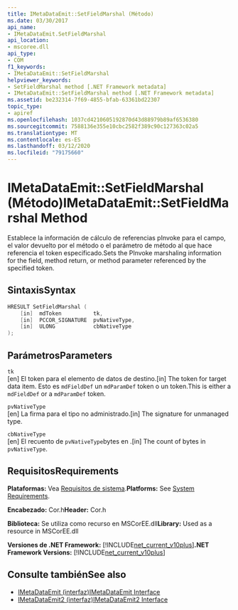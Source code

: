 ```yaml
---
title: IMetaDataEmit::SetFieldMarshal (Método)
ms.date: 03/30/2017
api_name:
- IMetaDataEmit.SetFieldMarshal
api_location:
- mscoree.dll
api_type:
- COM
f1_keywords:
- IMetaDataEmit::SetFieldMarshal
helpviewer_keywords:
- SetFieldMarshal method [.NET Framework metadata]
- IMetaDataEmit::SetFieldMarshal method [.NET Framework metadata]
ms.assetid: be232314-7f69-4855-bfab-63361bd22307
topic_type:
- apiref
ms.openlocfilehash: 1037cd4210605192870d43d88979b89af6536380
ms.sourcegitcommit: 7588136e355e10cbc2582f389c90c127363c02a5
ms.translationtype: MT
ms.contentlocale: es-ES
ms.lasthandoff: 03/12/2020
ms.locfileid: "79175660"
---
```

# <a name="imetadataemitsetfieldmarshal-method"></a><span data-ttu-id="e160b-102">IMetaDataEmit::SetFieldMarshal (Método)</span><span class="sxs-lookup"><span data-stu-id="e160b-102">IMetaDataEmit::SetFieldMarshal Method</span></span>
<span data-ttu-id="e160b-103">Establece la información de cálculo de referencias pInvoke para el campo, el valor devuelto por el método o el parámetro de método al que hace referencia el token especificado.</span><span class="sxs-lookup"><span data-stu-id="e160b-103">Sets the PInvoke marshaling information for the field, method return, or method parameter referenced by the specified token.</span></span>  
  
## <a name="syntax"></a><span data-ttu-id="e160b-104">Sintaxis</span><span class="sxs-lookup"><span data-stu-id="e160b-104">Syntax</span></span>  
  
```cpp  
HRESULT SetFieldMarshal (  
    [in]  mdToken          tk,
    [in]  PCCOR_SIGNATURE  pvNativeType,
    [in]  ULONG            cbNativeType
);  
```  
  
## <a name="parameters"></a><span data-ttu-id="e160b-105">Parámetros</span><span class="sxs-lookup"><span data-stu-id="e160b-105">Parameters</span></span>  
 `tk`  
 <span data-ttu-id="e160b-106">[en] El token para el elemento de datos de destino.</span><span class="sxs-lookup"><span data-stu-id="e160b-106">[in] The token for target data item.</span></span> <span data-ttu-id="e160b-107">Esto es `mdFieldDef` un `mdParamDef` token o un token.</span><span class="sxs-lookup"><span data-stu-id="e160b-107">This is either a `mdFieldDef` or a `mdParamDef` token.</span></span>  
  
 `pvNativeType`  
 <span data-ttu-id="e160b-108">[en] La firma para el tipo no administrado.</span><span class="sxs-lookup"><span data-stu-id="e160b-108">[in] The signature for unmanaged type.</span></span>  
  
 `cbNativeType`  
 <span data-ttu-id="e160b-109">[en] El recuento de `pvNativeType`bytes en .</span><span class="sxs-lookup"><span data-stu-id="e160b-109">[in] The count of bytes in `pvNativeType`.</span></span>  
  
## <a name="requirements"></a><span data-ttu-id="e160b-110">Requisitos</span><span class="sxs-lookup"><span data-stu-id="e160b-110">Requirements</span></span>  
 <span data-ttu-id="e160b-111">**Plataformas:** Vea [Requisitos de sistema](../../../../docs/framework/get-started/system-requirements.md).</span><span class="sxs-lookup"><span data-stu-id="e160b-111">**Platforms:** See [System Requirements](../../../../docs/framework/get-started/system-requirements.md).</span></span>  
  
 <span data-ttu-id="e160b-112">**Encabezado:** Cor.h</span><span class="sxs-lookup"><span data-stu-id="e160b-112">**Header:** Cor.h</span></span>  
  
 <span data-ttu-id="e160b-113">**Biblioteca:** Se utiliza como recurso en MSCorEE.dll</span><span class="sxs-lookup"><span data-stu-id="e160b-113">**Library:** Used as a resource in MSCorEE.dll</span></span>  
  
 <span data-ttu-id="e160b-114">**Versiones de .NET Framework:** [!INCLUDE[net_current_v10plus](../../../../includes/net-current-v10plus-md.md)]</span><span class="sxs-lookup"><span data-stu-id="e160b-114">**.NET Framework Versions:** [!INCLUDE[net_current_v10plus](../../../../includes/net-current-v10plus-md.md)]</span></span>  
  
## <a name="see-also"></a><span data-ttu-id="e160b-115">Consulte también</span><span class="sxs-lookup"><span data-stu-id="e160b-115">See also</span></span>

- [<span data-ttu-id="e160b-116">IMetaDataEmit (interfaz)</span><span class="sxs-lookup"><span data-stu-id="e160b-116">IMetaDataEmit Interface</span></span>](../../../../docs/framework/unmanaged-api/metadata/imetadataemit-interface.md)
- [<span data-ttu-id="e160b-117">IMetaDataEmit2 (interfaz)</span><span class="sxs-lookup"><span data-stu-id="e160b-117">IMetaDataEmit2 Interface</span></span>](../../../../docs/framework/unmanaged-api/metadata/imetadataemit2-interface.md)
